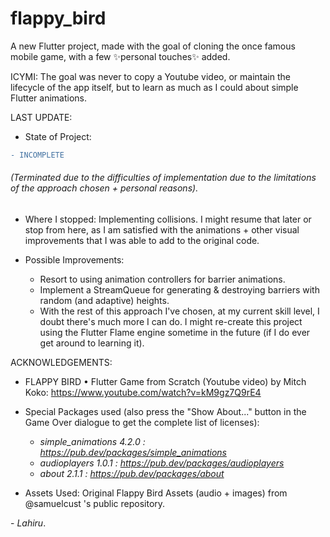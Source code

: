 # flappy_bird

A new Flutter project, made with the goal of cloning the once famous mobile game, with a few ✨personal touches✨ added. 

ICYMI: The goal was never to copy a Youtube video, or maintain the lifecycle of the app itself, but to learn as much as I could about simple Flutter animations.

LAST UPDATE:

* State of Project: 
```diff
- INCOMPLETE
```
###### (Terminated due to the difficulties of implementation due to the limitations of the approach chosen + personal reasons).

* Where I stopped: Implementing collisions. I might resume that later or stop from here, as I am satisfied with the animations + other visual improvements that I was able to add to the original code.

* Possible Improvements:
    * Resort to using animation controllers for barrier animations.
    * Implement a StreamQueue for generating & destroying barriers with random (and adaptive) heights.
    * With the rest of this approach I've chosen, at my current skill level, I doubt there's much more I can do. I might re-create this project using the Flutter Flame engine sometime in the future (if I do ever get around to learning it).

ACKNOWLEDGEMENTS:
* FLAPPY BIRD • Flutter Game from Scratch (Youtube video) by Mitch Koko: 
       https://www.youtube.com/watch?v=kM9gz7Q9rE4
* Special Packages used (also press the "Show About..." button in the Game Over dialogue to get the complete list of licenses): 
   - _simple_animations 4.2.0 : https://pub.dev/packages/simple_animations_
   - _audioplayers 1.0.1 : https://pub.dev/packages/audioplayers_
   - _about 2.1.1 : https://pub.dev/packages/about_
       
* Assets Used: Original Flappy Bird Assets (audio + images) from @samuelcust 's public repository.

\- _Lahiru_.
